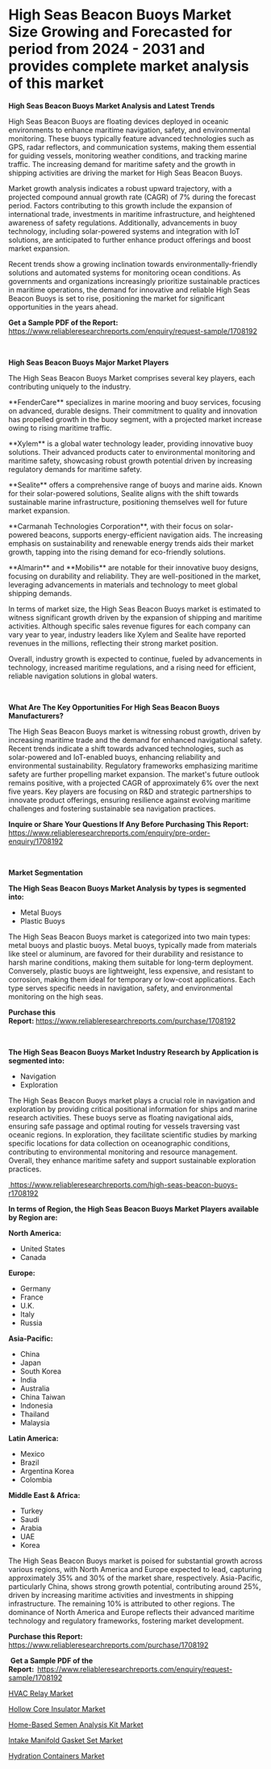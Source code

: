 <p><h1>High Seas Beacon Buoys Market Size Growing and Forecasted for period from 2024 - 2031 and provides complete market analysis of this market</h1></p><p><strong>High Seas Beacon Buoys Market Analysis and Latest Trends</strong></p>
<p><p>High Seas Beacon Buoys are floating devices deployed in oceanic environments to enhance maritime navigation, safety, and environmental monitoring. These buoys typically feature advanced technologies such as GPS, radar reflectors, and communication systems, making them essential for guiding vessels, monitoring weather conditions, and tracking marine traffic. The increasing demand for maritime safety and the growth in shipping activities are driving the market for High Seas Beacon Buoys.</p><p>Market growth analysis indicates a robust upward trajectory, with a projected compound annual growth rate (CAGR) of 7% during the forecast period. Factors contributing to this growth include the expansion of international trade, investments in maritime infrastructure, and heightened awareness of safety regulations. Additionally, advancements in buoy technology, including solar-powered systems and integration with IoT solutions, are anticipated to further enhance product offerings and boost market expansion.</p><p>Recent trends show a growing inclination towards environmentally-friendly solutions and automated systems for monitoring ocean conditions. As governments and organizations increasingly prioritize sustainable practices in maritime operations, the demand for innovative and reliable High Seas Beacon Buoys is set to rise, positioning the market for significant opportunities in the years ahead.</p></p>
<p><strong>Get a Sample PDF of the Report:&nbsp;</strong> <a href="https://www.reliableresearchreports.com/enquiry/request-sample/1708192?utm_campaign=40&utm_medium=2&utm_source=Github&utm_content=ia&utm_term=18122024&utm_id=high-seas-beacon-buoys">https://www.reliableresearchreports.com/enquiry/request-sample/1708192</a></p>
<p>&nbsp;</p>
<p><strong>High Seas Beacon Buoys Major Market Players</strong></p>
<p><p>The High Seas Beacon Buoys Market comprises several key players, each contributing uniquely to the industry. </p><p>**FenderCare** specializes in marine mooring and buoy services, focusing on advanced, durable designs. Their commitment to quality and innovation has propelled growth in the buoy segment, with a projected market increase owing to rising maritime traffic.</p><p>**Xylem** is a global water technology leader, providing innovative buoy solutions. Their advanced products cater to environmental monitoring and maritime safety, showcasing robust growth potential driven by increasing regulatory demands for maritime safety.</p><p>**Sealite** offers a comprehensive range of buoys and marine aids. Known for their solar-powered solutions, Sealite aligns with the shift towards sustainable marine infrastructure, positioning themselves well for future market expansion.</p><p>**Carmanah Technologies Corporation**, with their focus on solar-powered beacons, supports energy-efficient navigation aids. The increasing emphasis on sustainability and renewable energy trends aids their market growth, tapping into the rising demand for eco-friendly solutions.</p><p>**Almarin** and **Mobilis** are notable for their innovative buoy designs, focusing on durability and reliability. They are well-positioned in the market, leveraging advancements in materials and technology to meet global shipping demands.</p><p>In terms of market size, the High Seas Beacon Buoys market is estimated to witness significant growth driven by the expansion of shipping and maritime activities. Although specific sales revenue figures for each company can vary year to year, industry leaders like Xylem and Sealite have reported revenues in the millions, reflecting their strong market position.</p><p>Overall, industry growth is expected to continue, fueled by advancements in technology, increased maritime regulations, and a rising need for efficient, reliable navigation solutions in global waters.</p></p>
<p>&nbsp;</p>
<p><strong>What Are The Key Opportunities For High Seas Beacon Buoys Manufacturers?</strong></p>
<p><p>The High Seas Beacon Buoys market is witnessing robust growth, driven by increasing maritime trade and the demand for enhanced navigational safety. Recent trends indicate a shift towards advanced technologies, such as solar-powered and IoT-enabled buoys, enhancing reliability and environmental sustainability. Regulatory frameworks emphasizing maritime safety are further propelling market expansion. The market's future outlook remains positive, with a projected CAGR of approximately 6% over the next five years. Key players are focusing on R&D and strategic partnerships to innovate product offerings, ensuring resilience against evolving maritime challenges and fostering sustainable sea navigation practices.</p></p>
<p><strong>Inquire or Share Your Questions If Any Before Purchasing This Report:</strong> <a href="https://www.reliableresearchreports.com/enquiry/pre-order-enquiry/1708192?utm_campaign=40&utm_medium=2&utm_source=Github&utm_content=ia&utm_term=18122024&utm_id=high-seas-beacon-buoys">https://www.reliableresearchreports.com/enquiry/pre-order-enquiry/1708192</a></p>
<p>&nbsp;</p>
<p><strong>Market Segmentation</strong></p>
<p><strong>The High Seas Beacon Buoys Market Analysis by types is segmented into:</strong></p>
<p><ul><li>Metal Buoys</li><li>Plastic Buoys</li></ul></p>
<p><p>The High Seas Beacon Buoys market is categorized into two main types: metal buoys and plastic buoys. Metal buoys, typically made from materials like steel or aluminum, are favored for their durability and resistance to harsh marine conditions, making them suitable for long-term deployment. Conversely, plastic buoys are lightweight, less expensive, and resistant to corrosion, making them ideal for temporary or low-cost applications. Each type serves specific needs in navigation, safety, and environmental monitoring on the high seas.</p></p>
<p><strong>Purchase this Report:&nbsp;</strong><a href="https://www.reliableresearchreports.com/purchase/1708192?utm_campaign=40&utm_medium=2&utm_source=Github&utm_content=ia&utm_term=18122024&utm_id=high-seas-beacon-buoys">https://www.reliableresearchreports.com/purchase/1708192</a></p>
<p>&nbsp;</p>
<p><strong>The High Seas Beacon Buoys Market Industry Research by Application is segmented into:</strong></p>
<p><ul><li>Navigation</li><li>Exploration</li></ul></p>
<p><p>The High Seas Beacon Buoys market plays a crucial role in navigation and exploration by providing critical positional information for ships and marine research activities. These buoys serve as floating navigational aids, ensuring safe passage and optimal routing for vessels traversing vast oceanic regions. In exploration, they facilitate scientific studies by marking specific locations for data collection on oceanographic conditions, contributing to environmental monitoring and resource management. Overall, they enhance maritime safety and support sustainable exploration practices.</p></p>
<p><a href="https://www.reliableresearchreports.com/high-seas-beacon-buoys-r1708192?utm_campaign=40&utm_medium=2&utm_source=Github&utm_content=ia&utm_term=18122024&utm_id=high-seas-beacon-buoys">&nbsp;https://www.reliableresearchreports.com/high-seas-beacon-buoys-r1708192</a></p>
<p><strong>In terms of Region, the High Seas Beacon Buoys Market Players available by Region are:</strong></p>
<p>
    <p> <strong> North America: </strong>
        <ul>
            <li>United States</li>
            <li>Canada</li>
        </ul>
        </p> 
    <p> <strong> Europe: </strong>
        <ul>
            <li>Germany</li>
            <li>France</li>
            <li>U.K.</li>
            <li>Italy</li>
            <li>Russia</li>
        </ul>
        </p> 
    <p> <strong> Asia-Pacific: </strong>
        <ul>
            <li>China</li>
            <li>Japan</li>
            <li>South Korea</li>
            <li>India</li>
            <li>Australia</li>
            <li>China Taiwan</li>
            <li>Indonesia</li>
            <li>Thailand</li>
            <li>Malaysia</li>
        </ul>
        </p> 
    <p> <strong> Latin America: </strong>
        <ul>
            <li>Mexico</li>
            <li>Brazil</li>
            <li>Argentina Korea</li>
            <li>Colombia</li>
        </ul>
        </p> 
    <p> <strong> Middle East & Africa: </strong>
        <ul>
            <li>Turkey</li>
            <li>Saudi</li>
            <li>Arabia</li>
            <li>UAE</li>
            <li>Korea</li>
        </ul>
    </p>
    </p>
<p><p>The High Seas Beacon Buoys market is poised for substantial growth across various regions, with North America and Europe expected to lead, capturing approximately 35% and 30% of the market share, respectively. Asia-Pacific, particularly China, shows strong growth potential, contributing around 25%, driven by increasing maritime activities and investments in shipping infrastructure. The remaining 10% is attributed to other regions. The dominance of North America and Europe reflects their advanced maritime technology and regulatory frameworks, fostering market development.</p></p>
<p><strong>Purchase this Report: </strong><a href="https://www.reliableresearchreports.com/purchase/1708192?utm_campaign=40&utm_medium=2&utm_source=Github&utm_content=ia&utm_term=18122024&utm_id=high-seas-beacon-buoys">https://www.reliableresearchreports.com/purchase/1708192</a></p>
<p>&nbsp;<strong>Get a Sample PDF of the Report:&nbsp;&nbsp;</strong><a href="https://www.reliableresearchreports.com/enquiry/request-sample/1708192?utm_campaign=40&utm_medium=2&utm_source=Github&utm_content=ia&utm_term=18122024&utm_id=high-seas-beacon-buoys">https://www.reliableresearchreports.com/enquiry/request-sample/1708192</a></p>
<p><strong></strong></p>
<p><p><a href="https://www.linkedin.com/pulse/in-depth-investigation-hvac-relay-market-projected-cagr-59-jxxcc?utm_campaign=40&utm_medium=2&utm_source=Github&utm_content=ia&utm_term=18122024&utm_id=high-seas-beacon-buoys">HVAC Relay Market</a></p><p><a href="https://www.linkedin.com/pulse/thorough-examination-global-hollow-core-insulator-market-a2alc?utm_campaign=40&utm_medium=2&utm_source=Github&utm_content=ia&utm_term=18122024&utm_id=high-seas-beacon-buoys">Hollow Core Insulator Market</a></p><p><a href="https://github.com/ParvinKhatun77/Market-Research-Report-List-1/blob/main/home-based-semen-analysis-kit-market.md?utm_campaign=40&utm_medium=2&utm_source=Github&utm_content=ia&utm_term=18122024&utm_id=high-seas-beacon-buoys">Home-Based Semen Analysis Kit Market</a></p><p><a href="https://github.com/abbislposival/Market-Research-Report-List-1/blob/main/intake-manifold-gasket-set-market.md?utm_campaign=40&utm_medium=2&utm_source=Github&utm_content=ia&utm_term=18122024&utm_id=high-seas-beacon-buoys">Intake Manifold Gasket Set Market</a></p><p><a href="https://www.linkedin.com/pulse/hydration-containers-market-analysis-report-2024-2031-j1cee?utm_campaign=40&utm_medium=2&utm_source=Github&utm_content=ia&utm_term=18122024&utm_id=high-seas-beacon-buoys">Hydration Containers Market</a></p></p>